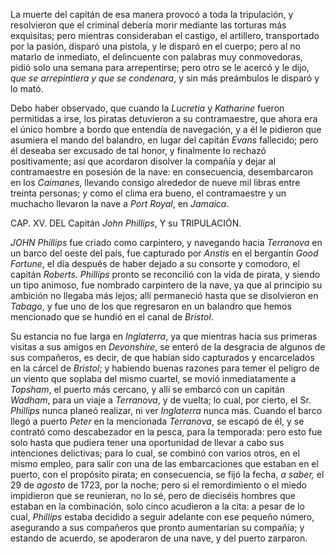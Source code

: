 La muerte del capitán de esa manera provocó a toda la tripulación, y resolvieron que el criminal debería morir mediante las torturas más exquisitas; pero mientras consideraban el castigo, el artillero, transportado por la pasión, disparó una pistola, y le disparó en el cuerpo; pero al no matarlo de inmediato, el delincuente con palabras muy conmovedoras, pidió solo una semana para arrepentirse; pero otro se le acercó y le dijo, *que se arrepintiera y que se condenara*, y sin más preámbulos le disparó y lo mató.

Debo haber observado, que cuando la _Lucretia_ y _Katharine_ fueron permitidas a irse, los piratas detuvieron a su contramaestre, que ahora era el único hombre a bordo que entendía de navegación, y a él le pidieron que asumiera el mando del balandro, en lugar del capitán _Evans_ fallecido; pero él deseaba ser excusado de tal honor, y finalmente lo rechazó positivamente; así que acordaron disolver la compañía y dejar al contramaestre en posesión de la nave: en consecuencia, desembarcaron en los _Caimanes_, llevando consigo alrededor de nueve mil libras entre treinta personas; y como el clima era bueno, el contramaestre y un muchacho llevaron la nave a _Port Royal_, en _Jamaica_.

CAP. XV. DEL Capitán _John Phillips_, Y su TRIPULACIÓN.

_JOHN Phillips_ fue criado como carpintero, y navegando hacia _Terranova_ en un barco del oeste del país, fue capturado por _Anstis_ en el bergantín _Good Fortune_, el día después de haber dejado a su consorte y comodoro, el capitán _Roberts. Phillips_ pronto se reconcilió con la vida de pirata, y siendo un tipo animoso, fue nombrado carpintero de la nave, ya que al principio su ambición no llegaba más lejos; allí permaneció hasta que se disolvieron en _Tabago_, y fue uno de los que regresaron en un balandro que hemos mencionado que se hundió en el canal de _Bristol_.

Su estancia no fue larga en _Inglaterra_, ya que mientras hacía sus primeras visitas a sus amigos en _Devonshire_, se enteró de la desgracia de algunos de sus compañeros, es decir, de que habían sido capturados y encarcelados en la cárcel de _Bristol_; y habiendo buenas razones para temer el peligro de un viento que soplaba del mismo cuartel, se movió inmediatamente a _Topsham_, el puerto más cercano, y allí se embarcó con un capitán _Wadham_, para un viaje a _Terranova_, y de vuelta; lo cual, por cierto, el Sr. _Phillips_ nunca planeó realizar, ni ver _Inglaterra_ nunca más. Cuando el barco llegó a puerto _Peter_ en la mencionada _Terranova_, se escapó de él, y se contrató como descabezador en la pesca, para la temporada: pero esto fue solo hasta que pudiera tener una oportunidad de llevar a cabo sus intenciones delictivas; para lo cual, se combinó con varios otros, en el mismo empleo, para salir con una de las embarcaciones que estaban en el puerto, con el propósito pirata; en consecuencia, se fijó la fecha, _a saber,_ el 29 de _agosto_ de 1723, por la noche; pero si el remordimiento o el miedo impidieron que se reunieran, no lo sé, pero de dieciséis hombres que estaban en la combinación, solo cinco acudieron a la cita: a pesar de lo cual, _Phillips_ estaba decidido a seguir adelante con ese pequeño número, asegurando a sus compañeros que pronto aumentarían su compañía; y estando de acuerdo, se apoderaron de una nave, y del puerto zarparon.